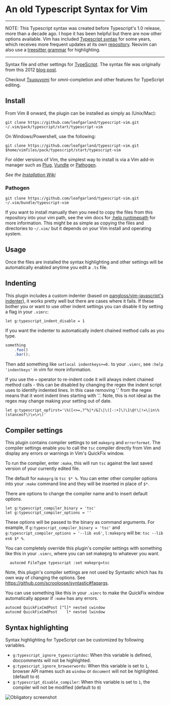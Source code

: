 An old Typescript Syntax for Vim
=========================

---

NOTE: This Typescript syntax was created before Typescript's 1.0 release, more than a decade ago. I hope it 
has been helpful but there are now other options available. Vim has included 
[Typescript syntax](https://github.com/vim/vim/blob/master/runtime/syntax/typescript.vim) for some years,
which receives more frequent updates at its own [repository](https://github.com/HerringtonDarkholme/yats.vim).
Neovim can also use a [treesitter grammar](https://github.com/tree-sitter/tree-sitter-typescript) for highlighting.

---

Syntax file and other settings for [TypeScript](http://typescriptlang.org). The
syntax file was originally from this 2012 [blog
post](https://docs.microsoft.com/en-us/archive/blogs/interoperability/sublime-text-vi-emacs-typescript-enabled).

Checkout [Tsuquyomi](https://github.com/Quramy/tsuquyomi) for omni-completion
and other features for TypeScript editing.

Install
-------

From Vim 8 onward, the plugin can be installed as simply as (Unix/Mac):
```
git clone https://github.com/leafgarland/typescript-vim.git ~/.vim/pack/typescript/start/typescript-vim
```

On Windows/Powershell, use the following:
```
git clone https://github.com/leafgarland/typescript-vim.git $home/vimfiles/pack/typescript/start/typescript-vim
```

For older versions of Vim, the simplest way to install is via a Vim add-in manager such as
[Plug](https://github.com/junegunn/vim-plug),
[Vundle](https://github.com/gmarik/vundle) or
[Pathogen](https://github.com/tpope/vim-pathogen/).

_See the [Installation Wiki](https://github.com/leafgarland/typescript-vim/wiki/Installation)_

### Pathogen

```
git clone https://github.com/leafgarland/typescript-vim.git ~/.vim/bundle/typescript-vim
```

If you want to install manually then you need to copy the files from this
repository into your vim path, see the vim docs for [:help
runtimepath](http://vimdoc.sourceforge.net/htmldoc/options.html#'runtimepath')
for more information. This might be as simple as copying the files and
directories to `~/.vim/` but it depends on your Vim install and operating
system.

Usage
-----

Once the files are installed the syntax highlighting and other settings will be
automatically enabled anytime you edit a `.ts` file.

Indenting
---------

This plugin includes a custom indenter (based on [pangloss/vim-javascript's
indenter](https://github.com/pangloss/vim-javascript/blob/master/indent/javascript.vim)),
it works pretty well but there are cases where it fails. If these bother you or
want to use other indent settings you can disable it by setting a flag in your
`.vimrc`:

```vim
let g:typescript_indent_disable = 1
```

If you want the indenter to automatically indent chained method calls as you type.

```typescript
something
    .foo()
    .bar();
```

Then add something like `setlocal indentkeys+=0.` to your `.vimrc`, see `:help
'indentkeys'` in vim for more information.

If you use the `=` operator to re-indent code it will always indent
chained method calls - this can be disabled by changing the regex the
indent script uses to identify indented lines. In this case removing '.'
from the regex means that it wont indent lines starting with '.'. Note,
this is not ideal as the regex may change making your setting out of date.

```vim
let g:typescript_opfirst='\%([<>=,?^%|*/&]\|\([-:+]\)\1\@!\|!=\|in\%(stanceof\)\=\>\)'
```

Compiler settings
-----------------

This plugin contains compiler settings to set `makeprg` and `errorformat`. 
The compiler settings enable you to call the `tsc` compiler directly from Vim
and display any errors or warnings in Vim's QuickFix window. 

To run the compiler, enter `:make`, this will run `tsc` against the last saved
version of your currently edited file.

The default for `makeprg` is `tsc $* %`. You can enter other compiler options into your `:make`
command line and they will be inserted in place of `$*`.

There are options to change the compiler name and to insert default options.

```vim
let g:typescript_compiler_binary = 'tsc'
let g:typescript_compiler_options = ''
```

These options will be passed to the binary as command arguments. For example,
if `g:typescript_compiler_binary = 'tsc'` and `g:typescript_compiler_options = '--lib es6'`,
`l:makeprg` will be: `tsc --lib es6 $* %`.

You can completely override this plugin's compiler settings with something like
this in your `.vimrc`, where you can set makeprg to whatever you want.

```vim
  autocmd FileType typescript :set makeprg=tsc
```

Note, this plugin's compiler settings are not used by Syntastic which has its own
way of changing the options. See https://github.com/scrooloose/syntastic#faqargs.

You can use something like this in your `.vimrc` to make the QuickFix
window automatically appear if `:make` has any errors.

```vim
autocmd QuickFixCmdPost [^l]* nested cwindow
autocmd QuickFixCmdPost    l* nested lwindow
```

Syntax highlighting
-------------------

Syntax highlighting for TypeScript can be customized by following variables.

- `g:typescript_ignore_typescriptdoc`: When this variable is defined, doccomments will not be
  highlighted.
- `g:typescript_ignore_browserwords`: When this variable is set to `1`, browser API names such as
  `window` or `document` will not be highlighted. (default to `0`)
- `g:typescript_disable_compiler`: When this variable is set to `1`, the compiler will not be modified
  (default to `0`)

![Obligatory screenshot](https://raw.github.com/leafgarland/typescript-vim/master/vimshot01.png)
